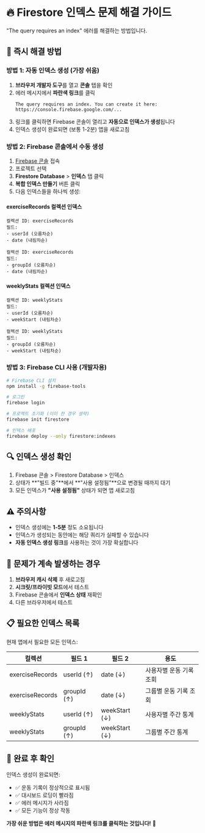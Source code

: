 # 🔥 Firestore 인덱스 문제 해결 가이드

"The query requires an index" 에러를 해결하는 방법입니다.

## 🚨 즉시 해결 방법

### 방법 1: 자동 인덱스 생성 (가장 쉬움)

1. **브라우저 개발자 도구**를 열고 **콘솔** 탭을 확인
2. 에러 메시지에서 **파란색 링크**를 클릭
   ```
   The query requires an index. You can create it here: https://console.firebase.google.com/...
   ```
3. 링크를 클릭하면 Firebase 콘솔이 열리고 **자동으로 인덱스가 생성**됩니다
4. 인덱스 생성이 완료되면 (보통 1-2분) 앱을 새로고침

### 방법 2: Firebase 콘솔에서 수동 생성

1. [Firebase 콘솔](https://console.firebase.google.com/) 접속
2. 프로젝트 선택
3. **Firestore Database** > **인덱스** 탭 클릭
4. **복합 인덱스 만들기** 버튼 클릭
5. 다음 인덱스들을 하나씩 생성:

#### exerciseRecords 컬렉션 인덱스
```
컬렉션 ID: exerciseRecords
필드:
- userId (오름차순)
- date (내림차순)
```

```
컬렉션 ID: exerciseRecords  
필드:
- groupId (오름차순)
- date (내림차순)
```

#### weeklyStats 컬렉션 인덱스
```
컬렉션 ID: weeklyStats
필드:
- userId (오름차순)
- weekStart (내림차순)
```

```
컬렉션 ID: weeklyStats
필드:
- groupId (오름차순)
- weekStart (내림차순)
```

### 방법 3: Firebase CLI 사용 (개발자용)

```bash
# Firebase CLI 설치
npm install -g firebase-tools

# 로그인
firebase login

# 프로젝트 초기화 (이미 한 경우 생략)
firebase init firestore

# 인덱스 배포
firebase deploy --only firestore:indexes
```

## 🔍 인덱스 생성 확인

1. Firebase 콘솔 > Firestore Database > 인덱스
2. 상태가 **"빌드 중"**에서 **"사용 설정됨"**으로 변경될 때까지 대기
3. 모든 인덱스가 **"사용 설정됨"** 상태가 되면 앱 새로고침

## ⚠️ 주의사항

- 인덱스 생성에는 **1-5분** 정도 소요됩니다
- 인덱스가 생성되는 동안에는 해당 쿼리가 실패할 수 있습니다
- **자동 인덱스 생성 링크**를 사용하는 것이 가장 확실합니다

## 🎯 문제가 계속 발생하는 경우

1. **브라우저 캐시 삭제** 후 새로고침
2. **시크릿/프라이빗 모드**에서 테스트
3. Firebase 콘솔에서 **인덱스 상태** 재확인
4. 다른 브라우저에서 테스트

## 📋 필요한 인덱스 목록

현재 앱에서 필요한 모든 인덱스:

| 컬렉션 | 필드 1 | 필드 2 | 용도 |
|--------|--------|--------|------|
| exerciseRecords | userId (↑) | date (↓) | 사용자별 운동 기록 조회 |
| exerciseRecords | groupId (↑) | date (↓) | 그룹별 운동 기록 조회 |
| weeklyStats | userId (↑) | weekStart (↓) | 사용자별 주간 통계 |
| weeklyStats | groupId (↑) | weekStart (↓) | 그룹별 주간 통계 |

## 🚀 완료 후 확인

인덱스 생성이 완료되면:
- ✅ 운동 기록이 정상적으로 표시됨
- ✅ 대시보드 로딩이 빨라짐
- ✅ 에러 메시지가 사라짐
- ✅ 모든 기능이 정상 작동

**가장 쉬운 방법은 에러 메시지의 파란색 링크를 클릭하는 것입니다!** 🎉
